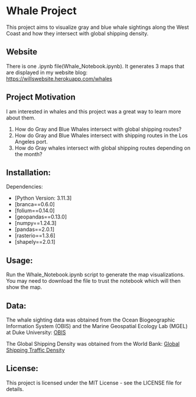 # Whale Project

This project aims to visualize gray and blue whale sightings along the West Coast and how they intersect with global shipping density.

## Website

There is one .ipynb file(Whale_Notebook.ipynb). It generates 3 maps that are displayed in my website blog: https://willswebsite.herokuapp.com/whales


## Project Motivation

I am interested in whales and this project was a great way to learn more about them. 

1. How do Gray and Blue Whales intersect with global shipping routes?
2. How do Gray and Blue Whales intersect with shipping routes in the Los Angeles port.
3. How do Gray whales intersect with global shipping routes depending on the month?




## Installation:
Dependencies:
- [Python Version: 3.11.3]
- [branca==0.6.0]
- [folium==0.14.0]
- [geopandas==0.13.0]
- [numpy==1.24.3]
- [pandas==2.0.1]
- [rasterio==1.3.6]
- [shapely==2.0.1]




## Usage:
Run the Whale_Notebook.ipynb script to generate the map visualizations. You may need to download the file to trust the notebook which will then show the map.

## Data:
The whale sighting data was obtained from the Ocean Biogeographic Information System (OBIS) and the Marine Geospatial Ecology Lab (MGEL) at Duke University: [OBIS](https://seamap.env.duke.edu/)

The Global Shipping Density was obtained from the World Bank: [Global Shipping Traffic Density](https://datacatalog.worldbank.org/search/dataset/0037580/Global-Shipping-Traffic-Density)


## License:
This project is licensed under the MIT License - see the LICENSE file for details.


